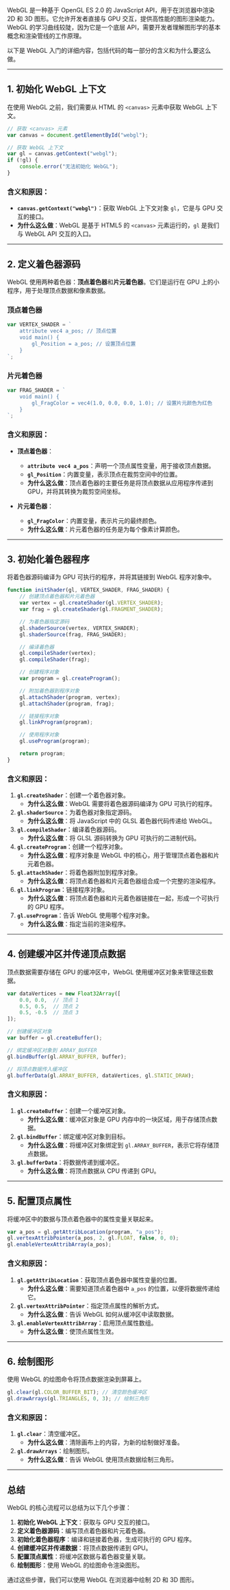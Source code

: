 WebGL 是一种基于 OpenGL ES 2.0 的 JavaScript API，用于在浏览器中渲染 2D 和 3D 图形。它允许开发者直接与 GPU 交互，提供高性能的图形渲染能力。WebGL 的学习曲线较陡，因为它是一个底层 API，需要开发者理解图形学的基本概念和渲染管线的工作原理。

以下是 WebGL 入门的详细内容，包括代码的每一部分的含义和为什么要这么做。

---

## **1. 初始化 WebGL 上下文**
在使用 WebGL 之前，我们需要从 HTML 的 `<canvas>` 元素中获取 WebGL 上下文。

```javascript
// 获取 <canvas> 元素
var canvas = document.getElementById("webgl");

// 获取 WebGL 上下文
var gl = canvas.getContext("webgl");
if (!gl) {
    console.error("无法初始化 WebGL");
}
```

### **含义和原因**：
- **`canvas.getContext("webgl")`**：获取 WebGL 上下文对象 `gl`，它是与 GPU 交互的接口。
- **为什么这么做**：WebGL 是基于 HTML5 的 `<canvas>` 元素运行的，`gl` 是我们与 WebGL API 交互的入口。

---

## **2. 定义着色器源码**
WebGL 使用两种着色器：**顶点着色器**和**片元着色器**。它们是运行在 GPU 上的小程序，用于处理顶点数据和像素数据。

### **顶点着色器**
```javascript
var VERTEX_SHADER = `
    attribute vec4 a_pos; // 顶点位置
    void main() {
        gl_Position = a_pos; // 设置顶点位置
    }
`;
```

### **片元着色器**
```javascript
var FRAG_SHADER = `
    void main() {
        gl_FragColor = vec4(1.0, 0.0, 0.0, 1.0); // 设置片元颜色为红色
    }
`;
```

### **含义和原因**：
- **顶点着色器**：
  - **`attribute vec4 a_pos`**：声明一个顶点属性变量，用于接收顶点数据。
  - **`gl_Position`**：内置变量，表示顶点在裁剪空间中的位置。
  - **为什么这么做**：顶点着色器的主要任务是将顶点数据从应用程序传递到 GPU，并将其转换为裁剪空间坐标。
  
- **片元着色器**：
  - **`gl_FragColor`**：内置变量，表示片元的最终颜色。
  - **为什么这么做**：片元着色器的任务是为每个像素计算颜色。

---

## **3. 初始化着色器程序**
将着色器源码编译为 GPU 可执行的程序，并将其链接到 WebGL 程序对象中。

```javascript
function initShader(gl, VERTEX_SHADER, FRAG_SHADER) {
    // 创建顶点着色器和片元着色器
    var vertex = gl.createShader(gl.VERTEX_SHADER);
    var frag = gl.createShader(gl.FRAGMENT_SHADER);

    // 为着色器指定源码
    gl.shaderSource(vertex, VERTEX_SHADER);
    gl.shaderSource(frag, FRAG_SHADER);

    // 编译着色器
    gl.compileShader(vertex);
    gl.compileShader(frag);

    // 创建程序对象
    var program = gl.createProgram();

    // 附加着色器到程序对象
    gl.attachShader(program, vertex);
    gl.attachShader(program, frag);

    // 链接程序对象
    gl.linkProgram(program);

    // 使用程序对象
    gl.useProgram(program);

    return program;
}
```

### **含义和原因**：
1. **`gl.createShader`**：创建一个着色器对象。
   - **为什么这么做**：WebGL 需要将着色器源码编译为 GPU 可执行的程序。
2. **`gl.shaderSource`**：为着色器对象指定源码。
   - **为什么这么做**：将 JavaScript 中的 GLSL 着色器代码传递给 WebGL。
3. **`gl.compileShader`**：编译着色器源码。
   - **为什么这么做**：将 GLSL 源码转换为 GPU 可执行的二进制代码。
4. **`gl.createProgram`**：创建一个程序对象。
   - **为什么这么做**：程序对象是 WebGL 中的核心，用于管理顶点着色器和片元着色器。
5. **`gl.attachShader`**：将着色器附加到程序对象。
   - **为什么这么做**：将顶点着色器和片元着色器组合成一个完整的渲染程序。
6. **`gl.linkProgram`**：链接程序对象。
   - **为什么这么做**：将顶点着色器和片元着色器链接在一起，形成一个可执行的 GPU 程序。
7. **`gl.useProgram`**：告诉 WebGL 使用哪个程序对象。
   - **为什么这么做**：指定当前的渲染程序。

---

## **4. 创建缓冲区并传递顶点数据**
顶点数据需要存储在 GPU 的缓冲区中，WebGL 使用缓冲区对象来管理这些数据。

```javascript
var dataVertices = new Float32Array([
    0.0, 0.0,  // 顶点 1
    0.5, 0.5,  // 顶点 2
    0.5, -0.5  // 顶点 3
]);

// 创建缓冲区对象
var buffer = gl.createBuffer();

// 绑定缓冲区对象到 ARRAY_BUFFER
gl.bindBuffer(gl.ARRAY_BUFFER, buffer);

// 将顶点数据传入缓冲区
gl.bufferData(gl.ARRAY_BUFFER, dataVertices, gl.STATIC_DRAW);
```

### **含义和原因**：
1. **`gl.createBuffer`**：创建一个缓冲区对象。
   - **为什么这么做**：缓冲区对象是 GPU 内存中的一块区域，用于存储顶点数据。
2. **`gl.bindBuffer`**：绑定缓冲区对象到目标。
   - **为什么这么做**：将缓冲区对象绑定到 `gl.ARRAY_BUFFER`，表示它将存储顶点数据。
3. **`gl.bufferData`**：将数据传递到缓冲区。
   - **为什么这么做**：将顶点数据从 CPU 传递到 GPU。

---

## **5. 配置顶点属性**
将缓冲区中的数据与顶点着色器中的属性变量关联起来。

```javascript
var a_pos = gl.getAttribLocation(program, "a_pos");
gl.vertexAttribPointer(a_pos, 2, gl.FLOAT, false, 0, 0);
gl.enableVertexAttribArray(a_pos);
```

### **含义和原因**：
1. **`gl.getAttribLocation`**：获取顶点着色器中属性变量的位置。
   - **为什么这么做**：需要知道顶点着色器中 `a_pos` 的位置，以便将数据传递给它。
2. **`gl.vertexAttribPointer`**：指定顶点属性的解析方式。
   - **为什么这么做**：告诉 WebGL 如何从缓冲区中读取数据。
3. **`gl.enableVertexAttribArray`**：启用顶点属性数组。
   - **为什么这么做**：使顶点属性生效。

---

## **6. 绘制图形**
使用 WebGL 的绘图命令将顶点数据渲染到屏幕上。

```javascript
gl.clear(gl.COLOR_BUFFER_BIT); // 清空颜色缓冲区
gl.drawArrays(gl.TRIANGLES, 0, 3); // 绘制三角形
```

### **含义和原因**：
1. **`gl.clear`**：清空缓冲区。
   - **为什么这么做**：清除画布上的内容，为新的绘制做好准备。
2. **`gl.drawArrays`**：绘制图形。
   - **为什么这么做**：告诉 WebGL 使用顶点数据绘制三角形。

---

## **总结**
WebGL 的核心流程可以总结为以下几个步骤：
1. **初始化 WebGL 上下文**：获取与 GPU 交互的接口。
2. **定义着色器源码**：编写顶点着色器和片元着色器。
3. **初始化着色器程序**：编译和链接着色器，生成可执行的 GPU 程序。
4. **创建缓冲区并传递数据**：将顶点数据传递到 GPU。
5. **配置顶点属性**：将缓冲区数据与着色器变量关联。
6. **绘制图形**：使用 WebGL 的绘图命令渲染图形。

通过这些步骤，我们可以使用 WebGL 在浏览器中绘制 2D 和 3D 图形。
